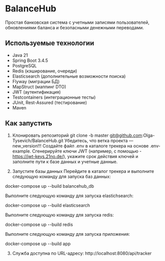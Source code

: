# BalanceHub

Простая банковская система с учетными записями пользователей, обновлениями баланса и безопасными денежными переводами.

## Используемые технологии

- Java 21
- Spring Boot 3.4.5
- PostgreSQL
- Redis (кэширование, очереди)
- Elasticsearch (дополнительные возможности поиска)
- Flyway (миграции БД)
- MapStruct (маппинг DTO)
- JWT (аутентификация)
- Testcontainers (интеграционные тесты)
- JUnit, Rest-Assured (тестирование)
- Maven

## Как запустить
1. Клонировать репозиторий
   git clone -b master git@github.com:Olga-Tysevich/BalanceHub.git
   Убедитесь, что ветка проекта — new_version!!!
   Создайте файл .env в каталоге трекера на основе .env-example.
   Сгенерируйте ключи JWT (например, с помощью - https://jwt-keys.21no.de/), укажите срок действия ключей и заполните пути к базе данных и учетные данные.

2. Запустите базы данных
   Перейдите в каталог трекера и выполните следующую команду для запуска баз данных:

docker-compose up --build balancehub_db

Выполните следующую команду для запуска elastichsearch:

docker-compose up --build elasticsearch

Выполните следующую команду для запуска redis:

docker-compose up --build redis

Выполните следующую команду для запуска приложения:

docker-compose up --build app

3. Служба доступна по URL-адресу: http://localhost:8080/api/tracker